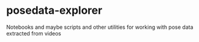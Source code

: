 # posedata-explorer
Notebooks and maybe scripts and other utilities for working with pose data extracted from videos
